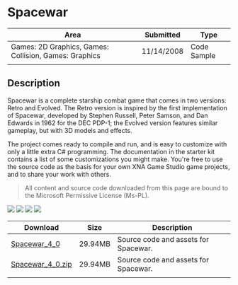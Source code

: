 # Spacewar

|Area|Submitted|Type|
|-|-|-|
Games: 2D Graphics, Games: Collision, Games: Graphics|11/14/2008|Code Sample
||||

## Description

Spacewar is a complete starship combat game that comes in two versions: Retro and Evolved. The Retro version is inspired by the first implementation of Spacewar, developed by Stephen Russell, Peter Samson, and Dan Edwards in 1962 for the DEC PDP-1; the Evolved version features similar gameplay, but with 3D models and effects.

The project comes ready to compile and run, and is easy to customize with only a little extra C# programming. The documentation in the starter kit contains a list of some customizations you might make. You're free to use the source code as the basis for your own XNA Game Studio game projects, and to share your work with others.

> All content and source code downloaded from this page are bound to the Microsoft Permissive License (Ms-PL).

![](https://github.com/simondarksidej/XNAGameStudio/blob/archive/Images/Spacewar1_thumb.jpg?raw=true)
![](https://github.com/simondarksidej/XNAGameStudio/blob/archive/Images/Spacewar2_thumb.jpg?raw=true)
![](https://github.com/simondarksidej/XNAGameStudio/blob/archive/Images/Spacewar3_thumb.jpg?raw=true)
![](https://github.com/simondarksidej/XNAGameStudio/blob/archive/Images/Spacewar4_thumb.jpg?raw=true)

Download | Size | Description
---|---|---|
[Spacewar_4_0](https://github.com/simondarksidej/XNAGameStudio/tree/archive/Samples/Spacewar_4_0) | 29.94MB | Source code and assets for Spacewar.
[Spacewar_4_0.zip](https://github.com/simondarksidej/XNAGameStudioZips/raw/zips/Spacewar_4_0.zip) | 29.94MB | Source code and assets for Spacewar.
||||
